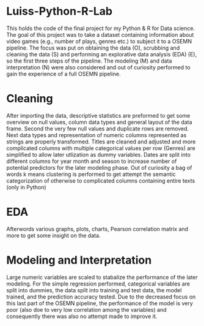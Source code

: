 # Luiss-Python-R-Lab
This holds the code of the final project for my Python & R for Data science. 
The goal of this project was to take a dataset containing information about video games (e.g., number of plays, genres etc.) to subject it to a OSEMN pipeline. 
The focus was put on obtaining the data (O), scrubbing and cleaning the data (S) and performing an explorative data analysis (EDA) (E), so the first three steps of the pipeline. 
The modeling (M) and data interpretation (N) were also considered and out of curiosity performed to gain the experience of a full OSEMN pipeline. 
# Cleaning
After importing the data, descriptive statistics are preformed to get some overview on null values, column data types and general layout of the data frame.
Second the very few null values and duplicate rows are removed. 
Next data types and representation of numeric columns represented as strings are properly transformed. 
Titles are cleaned and adjusted and more complicated columns with multiple categorical values per row (Genres) are simplified to allow later utlization as dummy variables.
Dates are split into different columns for year month and season to increase number of potential predictors for the later modeling phase.
Out of curiosity a bag of words k means clustering is performed to get attempt the semantic categorization of otherwise to complicated columns containing entire texts (only in Python)
# EDA
Afterwords various graphs, plots, charts, Pearson correlation matrix and more to get some insight on the data.
# Modeling and Interpretation
Large numeric variables are scaled to stabalize the performance of the later modeling.
For the simple regression performed, categorical variables are split into dummies, the data split into training and test data, the model trained, and the prediction accuracy tested. 
Due to the decreased focus on this last part of the OSEMN pipeline, the performance of the model is very poor (also doe to very low correlation among the variables) and consequently there was
also no attempt made to improve it. 
